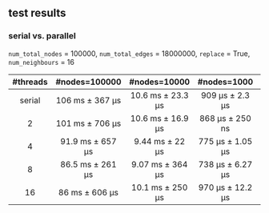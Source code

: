 ## test results


### serial vs. parallel

`num_total_nodes` = 100000, `num_total_edges` = 18000000, `replace` = True, `num_neighbours` = 16

|#threads|#nodes=100000|#nodes=10000|#nodes=1000|#nodes=500|#nodes=128|#nodes=64|
|:---:|:---:|:---:|:---:|:---:|:---:|:---:|
|serial|106 ms ± 367 µs|10.6 ms ± 23.3 µs|909 µs ± 2.3 µs|466 µs ± 2.18 µs|119 µs ± 826 ns|57.5 µs ± 101 ns|
|2|101 ms ± 706 µs|10.6 ms ± 16.9 µs|868 µs ± 250 ns|444 µs ± 1.35 µs|114 µs ± 285 ns|56.6 µs ± 1.06 µs|
|4|91.9 ms ± 657 µs|9.44 ms ± 22 µs|775 µs ± 1.05 µs|394 µs ± 122 ns|99.6 µs ± 83.9 ns|49.5 µs ± 21.2 ns|
|8|86.5 ms ± 261 µs|9.07 ms ± 364 µs|738 µs ± 6.27 µs|374 µs ± 456 ns|96.5 µs ± 431 ns|48.4 µs ± 598 ns|
|16|86 ms ± 606 µs|10.1 ms ± 250 µs|970 µs ± 12.2 µs|555 µs ± 10.6 µs|274 µs ± 7.38 µs|180 µs ± 897 ns|